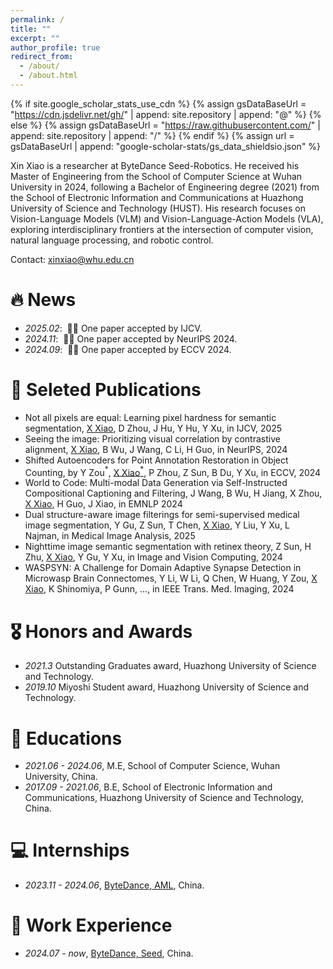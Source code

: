 ```yaml
---
permalink: /
title: ""
excerpt: ""
author_profile: true
redirect_from: 
  - /about/
  - /about.html
---
```


{% if site.google_scholar_stats_use_cdn %}
{% assign gsDataBaseUrl = "https://cdn.jsdelivr.net/gh/" | append: site.repository | append: "@" %}
{% else %}
{% assign gsDataBaseUrl = "https://raw.githubusercontent.com/" | append: site.repository | append: "/" %}
{% endif %}
{% assign url = gsDataBaseUrl | append: "google-scholar-stats/gs_data_shieldsio.json" %}

<span class='anchor' id='about-me'></span>

Xin Xiao is a researcher at ByteDance Seed-Robotics. He received his Master of Engineering from the School of Computer Science at Wuhan University in 2024, following a Bachelor of Engineering degree (2021) from the School of Electronic Information and Communications at Huazhong University of Science and Technology (HUST). His research focuses on Vision-Language Models (VLM) and Vision-Language-Action Models (VLA), exploring interdisciplinary frontiers at the intersection of computer vision, natural language processing, and robotic control.

Contact: xinxiao@whu.edu.cn

# 🔥 News
- *2025.02*: &nbsp;🎉🎉 One paper accepted by IJCV.
- *2024.11*: &nbsp;🎉🎉 One paper accepted by NeurIPS 2024.
- *2024.09*: &nbsp;🎉🎉 One paper accepted by ECCV 2024.


# 📝 Seleted Publications 
- Not all pixels are equal: Learning pixel hardness for semantic segmentation, <u>X Xiao</u>, D Zhou, J Hu, Y Hu, Y Xu, in IJCV, 2025
- Seeing the image: Prioritizing visual correlation by contrastive alignment, <u>X Xiao</u>, B Wu, J Wang, C Li, H Guo, in NeurIPS, 2024  
- Shifted Autoencoders for Point Annotation Restoration in Object Counting, by Y Zou$^*$, <u>X Xiao$^*$</u>, P Zhou, Z Sun, B Du, Y Xu, in ECCV, 2024    
- World to Code: Multi-modal Data Generation via Self-Instructed Compositional Captioning and Filtering, J Wang, B Wu, H Jiang, X Zhou, <u>X Xiao</u>, H Guo, J Xiao, in EMNLP 2024  
- Dual structure-aware image filterings for semi-supervised medical image segmentation, Y Gu, Z Sun, T Chen, <u>X Xiao</u>, Y Liu, Y Xu, L Najman, in Medical Image Analysis, 2025  
- Nighttime image semantic segmentation with retinex theory, Z Sun, H Zhu, <u>X Xiao</u>, Y Gu, Y Xu, in Image and Vision Computing, 2024  
- WASPSYN: A Challenge for Domain Adaptive Synapse Detection in Microwasp Brain Connectomes, Y Li, W Li, Q Chen, W Huang, Y Zou, <u>X Xiao</u>, K Shinomiya, P Gunn, ..., in IEEE Trans. Med. Imaging, 2024

# 🎖 Honors and Awards
- *2021.3* Outstanding Graduates award, Huazhong University of Science and Technology. 
- *2019.10* Miyoshi Student award, Huazhong University of Science and Technology.
<!-- - *2021.09* Lorem ipsum dolor sit amet, consectetur adipiscing elit. Vivamus ornare aliquet ipsum, ac tempus justo dapibus sit amet.  -->

# 📖 Educations
- *2021.06 - 2024.06*, M.E, School of Computer Science, Wuhan University, China.
- *2017.09 - 2021.06*, B.E, School of Electronic Information and Communications, Huazhong University of Science and Technology, China. 

<!-- # 💬 Invited Talks
- *2021.06*, Lorem ipsum dolor sit amet, consectetur adipiscing elit. Vivamus ornare aliquet ipsum, ac tempus justo dapibus sit amet. 
- *2021.03*, Lorem ipsum dolor sit amet, consectetur adipiscing elit. Vivamus ornare aliquet ipsum, ac tempus justo dapibus sit amet.  \| [\[video\]](https://github.com/) -->

# 💻 Internships
- *2023.11 - 2024.06*, [ByteDance, AML](https://seed.bytedance.com/zh/), China.


# 💼 Work Experience
- *2024.07 - now*, [ByteDance, Seed](https://seed.bytedance.com/zh/), China.